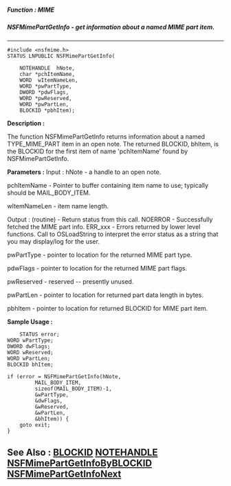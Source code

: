 ##### Function : MIME
##### NSFMimePartGetInfo - get information about a named MIME part item.
---
```
#include <nsfmime.h>
STATUS LNPUBLIC NSFMimePartGetInfo(

	NOTEHANDLE  hNote,
	char *pchItemName,
	WORD  wItemNameLen,
	WORD *pwPartType,
	DWORD *pdwFlags,
	WORD *pwReserved,
	WORD *pwPartLen,
	BLOCKID *pbhItem);
```
**Description :**

The function NSFMimePartGetInfo returns information about a named 
TYPE_MIME_PART item in an open note.  The returned BLOCKID, bhItem, is the 
BLOCKID for the first item of name 'pchItemName' found by NSFMimePartGetInfo.

**Parameters :**
Input :
hNote  -  a handle to an open note.

pchItemName  -  Pointer to buffer containing item name to use; typically should be MAIL_BODY_ITEM.

wItemNameLen  -   item name length.

Output :
(routine)  -  Return status from this call.
	NOERROR - Successfully fetched the MIME part info.
	ERR_xxx - Errors returned by lower level functions.  Call to OSLoadString to interpret the error status as a string that you may display/log for the user.



pwPartType  -  pointer to location for the returned MIME part type.

pdwFlags  -  pointer to location for the returned MIME part flags.

pwReserved  -  reserved -- presently unused.

pwPartLen  -  pointer to location for returned part data length in bytes.

pbhItem  -  pointer to location for returned BLOCKID for MIME part item.


**Sample Usage :**
```
    STATUS error;
WORD wPartType;
DWORD dwFlags;
WORD wReserved;
WORD wPartLen;
BLOCKID bhItem;

if (error = NSFMimePartGetInfo(hNote,
	     MAIL_BODY_ITEM,
	     sizeof(MAIL_BODY_ITEM)-1,
	     &wPartType,
	     &dwFlags,
	     &wReserved,
	     &wPartLen,
	     &bhItem)) {
	goto exit;
}

```
**See Also :**
[BLOCKID](/domino-c-api-docs/reference/Data/BLOCKID)
[NOTEHANDLE](/domino-c-api-docs/reference/Data/NOTEHANDLE)
[NSFMimePartGetInfoByBLOCKID](/domino-c-api-docs/reference/Func/NSFMimePartGetInfoByBLOCKID)
[NSFMimePartGetInfoNext](/domino-c-api-docs/reference/Func/NSFMimePartGetInfoNext)
---
